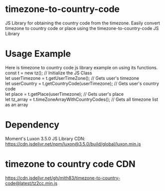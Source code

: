 # timezone-to-country-code
JS Library for obtaining the country code from the timezone.
Easily convert timezone to country code or place using the timezone-to-country-code JS Library 

# Usage Example 
Here is timezone to country code js library example on using its functions.
const t = new tz(); // Initialize the JS Class<br/> 
let userTimezone = t.getUserTimeZone(); // Gets user's timezone<br/> 
let userCountry = t.getCountryCode(userTimezone); // Gets user's country code<br/> 
let place = t.getPlace(userTimezone); // Gets user's place<br/> 
let tz_array = t.timeZoneArrayWithCountryCodes(); // Gets all timezone list as an array<br/> 

# Dependency 
Moment's Luxon 3.5.0 JS Library 
CDN: https://cdn.jsdelivr.net/npm/luxon@3.5.0/build/global/luxon.min.js

# timezone to country code CDN
https://cdn.jsdelivr.net/gh/mith83/timezone-to-country-code@latest/tz2cc.min.js


